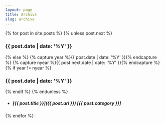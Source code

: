 ```yaml
---
layout: page
title: Archive
slug: archive
---
```

{% for post in site.posts %}
{% unless post.next %}
### {{ post.date | date: '%Y' }}
{% else %}
{% capture year %}{{ post.date | date: '%Y' }}{% endcapture %}
{% capture nyear %}{{ post.next.date | date: '%Y' }}{% endcapture %}
{% if year != nyear %}
### {{ post.date | date: '%Y' }}
{% endif %}
{% endunless %}
- ##### [{{ post.title }}]({{ post.url }}) [{{ post.category }}]
{% endfor %}